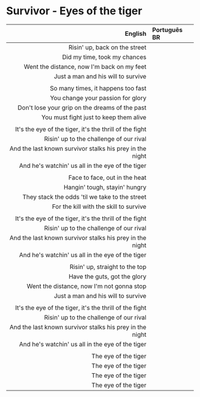 # Survivor - Eyes of the tiger

| English | Português BR |
|------:|:--------------------|
| Risin' up, back on the street |
| Did my time, took my chances |
| Went the distance, now I'm back on my feet |
| Just a man and his will to survive |
|  |
| So many times, it happens too fast |
| You change your passion for glory |
| Don't lose your grip on the dreams of the past |
| You must fight just to keep them alive |
|  |
| It's the eye of the tiger, it's the thrill of the fight |
| Risin' up to the challenge of our rival |
| And the last known survivor stalks his prey in the night |
| And he's watchin' us all in the eye of the tiger |
|  |
| Face to face, out in the heat |
| Hangin' tough, stayin' hungry |
| They stack the odds 'til we take to the street |
| For the kill with the skill to survive |
|  |
| It's the eye of the tiger, it's the thrill of the fight |
| Risin' up to the challenge of our rival |
| And the last known survivor stalks his prey in the night |
| And he's watchin' us all in the eye of the tiger |
|  |
| Risin' up, straight to the top |
| Have the guts, got the glory |
| Went the distance, now I'm not gonna stop |
| Just a man and his will to survive |
|  |
| It's the eye of the tiger, it's the thrill of the fight |
| Risin' up to the challenge of our rival |
| And the last known survivor stalks his prey in the night |
| And he's watchin' us all in the eye of the tiger |
|  |
| The eye of the tiger |
| The eye of the tiger |
| The eye of the tiger |
| The eye of the tiger |